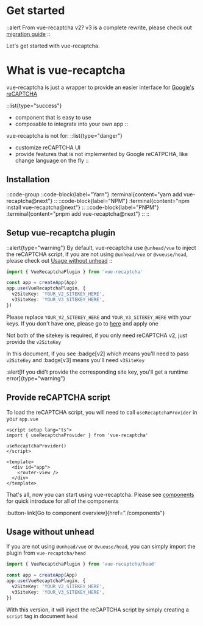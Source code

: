 # Get started

::alert
From vue-recaptcha v2? v3 is a complete rewrite, please check out [migration guide](./guide/migration)
::

Let's get started with vue-recaptcha.

# What is vue-recaptcha

vue-recaptcha is just a wrapper to provide an easier interface for [Google's reCAPTCHA][recaptcha]

::list{type="success"}
- component that is easy to use
- composable to integrate into your own app
::

vue-recaptcha is not for:
::list{type="danger"}
- customize reCAPTCHA UI
- provide features that is not implemented by Google reCATPCHA, like change language on the fly
::

[recaptcha]: https://developers.google.com/recaptcha/

## Installation

::code-group
  ::code-block{label="Yarn"}
    :terminal{content="yarn add vue-recaptcha@next"}
  ::
  ::code-block{label="NPM"}
    :terminal{content="npm install vue-recaptcha@next"}
  ::
  ::code-block{label="PNPM"}
    :terminal{content="pnpm add vue-recaptcha@next"}
  ::
::

## Setup vue-recaptcha plugin

::alert{type="warning"}
By default, vue-recaptcha use `@unhead/vue` to inject the reCAPTCHA script, if you are not using `@unhead/vue` or `@vueuse/head`, please check out [Usage without unhead](#usage-without-unhead)
::

```ts
import { VueRecaptchaPlugin } from 'vue-recaptcha'

const app = createApp(App)
app.use(VueRecaptchaPlugin, {
  v2SiteKey: 'YOUR_V2_SITEKEY_HERE',
  v3SiteKey: 'YOUR_V3_SITEKEY_HERE',
})
```

Please replace `YOUR_V2_SITEKEY_HERE` and `YOUR_V3_SITEKEY_HERE` with your keys. If you don't have one, please go to [here](https://www.google.com/recaptcha/admin) and apply one

Not both of the sitekey is required, if you only need reCAPTCHA v2, just provide the `v2SiteKey`

In this document, if you see :badge[v2] which means you'll need to pass `v2SiteKey` and :badge[v3] means you'll need `v3SiteKey`

:alert[If you did't provide the corresponding site key, you'll get a runtime error]{type="warning"}

## Provide reCAPTCHA script

To load the reCAPTCHA script, you will need to call `useRecaptchaProvider` in your `app.vue`

```vue
<script setup lang="ts">
import { useRecaptchaProvider } from 'vue-recaptcha'

useRecaptchaProvider()
</script>

<template>
  <div id="app">
    <router-view />
  </div>
</template>
```

That's all, now you can start using vue-recaptcha. Please see [components](./components) for quick introduce for all of the components

:button-link[Go to component overview]{href="./components"}

## Usage without unhead

If you are not using `@unhead/vue` or `@vueuse/head`, you can simply import the plugin from `vue-recaptcha/head`

```ts
import { VueRecaptchaPlugin } from 'vue-recaptcha/head'

const app = createApp(App)
app.use(VueRecaptchaPlugin, {
  v2SiteKey: 'YOUR_V2_SITEKEY_HERE',
  v3SiteKey: 'YOUR_V3_SITEKEY_HERE',
})
```

With this version, it will inject the reCAPTCHA script by simply creating a `script` tag in document `head`
